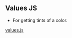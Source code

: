 ## Values JS

- For getting tints of a color.

[values.js](https://github.com/noeldelgado/values.js)
